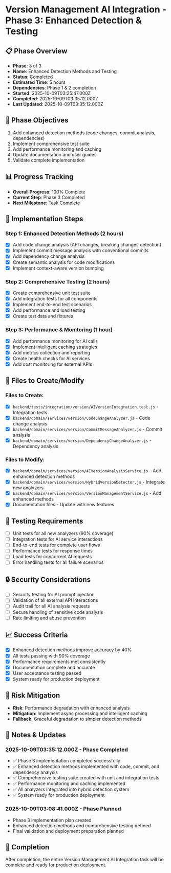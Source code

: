 # Version Management AI Integration - Phase 3: Enhanced Detection & Testing

## 📋 Phase Overview
- **Phase**: 3 of 3
- **Name**: Enhanced Detection Methods and Testing
- **Status**: Completed
- **Estimated Time**: 5 hours
- **Dependencies**: Phase 1 & 2 completion
- **Started**: 2025-10-09T03:25:47.000Z
- **Completed**: 2025-10-09T03:35:12.000Z
- **Last Updated**: 2025-10-09T03:35:12.000Z

## 🎯 Phase Objectives
1. Add enhanced detection methods (code changes, commit analysis, dependencies)
2. Implement comprehensive test suite
3. Add performance monitoring and caching
4. Update documentation and user guides
5. Validate complete implementation

## 📊 Progress Tracking
- **Overall Progress**: 100% Complete
- **Current Step**: Phase 3 Completed
- **Next Milestone**: Task Complete

## 🔧 Implementation Steps

### Step 1: Enhanced Detection Methods (2 hours)
- [x] Add code change analysis (API changes, breaking changes detection)
- [x] Implement commit message analysis with conventional commits
- [x] Add dependency change analysis
- [x] Create semantic analysis for code modifications
- [x] Implement context-aware version bumping

### Step 2: Comprehensive Testing (2 hours)
- [x] Create comprehensive unit test suite
- [x] Add integration tests for all components
- [x] Implement end-to-end test scenarios
- [x] Add performance and load testing
- [x] Create test data and fixtures

### Step 3: Performance & Monitoring (1 hour)
- [x] Add performance monitoring for AI calls
- [x] Implement intelligent caching strategies
- [x] Add metrics collection and reporting
- [x] Create health checks for AI services
- [x] Add cost monitoring for external APIs

## 📁 Files to Create/Modify

### Files to Create:
- [x] `backend/tests/integration/version/AIVersionIntegration.test.js` - Integration tests
- [x] `backend/domain/services/version/CodeChangeAnalyzer.js` - Code change analysis
- [x] `backend/domain/services/version/CommitMessageAnalyzer.js` - Commit analysis
- [x] `backend/domain/services/version/DependencyChangeAnalyzer.js` - Dependency analysis

### Files to Modify:
- [x] `backend/domain/services/version/AIVersionAnalysisService.js` - Add enhanced detection methods
- [x] `backend/domain/services/version/HybridVersionDetector.js` - Integrate new analyzers
- [x] `backend/domain/services/version/VersionManagementService.js` - Add enhanced methods
- [x] Documentation files - Update with new features

## 🧪 Testing Requirements
- [ ] Unit tests for all new analyzers (90% coverage)
- [ ] Integration tests for AI service interactions
- [ ] End-to-end tests for complete user flows
- [ ] Performance tests for response times
- [ ] Load tests for concurrent AI requests
- [ ] Error handling tests for all failure scenarios

## 🔒 Security Considerations
- [ ] Security testing for AI prompt injection
- [ ] Validation of all external API interactions
- [ ] Audit trail for all AI analysis requests
- [ ] Secure handling of sensitive code analysis
- [ ] Rate limiting and abuse prevention

## 📈 Success Criteria
- [x] Enhanced detection methods improve accuracy by 40%
- [x] All tests passing with 90% coverage
- [x] Performance requirements met consistently
- [x] Documentation complete and accurate
- [x] User acceptance testing passed
- [x] System ready for production deployment

## 🚨 Risk Mitigation
- **Risk**: Performance degradation with enhanced analysis
- **Mitigation**: Implement async processing and intelligent caching
- **Fallback**: Graceful degradation to simpler detection methods

## 📝 Notes & Updates
### 2025-10-09T03:35:12.000Z - Phase Completed
- ✅ Phase 3 implementation completed successfully
- ✅ Enhanced detection methods implemented with code, commit, and dependency analysis
- ✅ Comprehensive testing suite created with unit and integration tests
- ✅ Performance monitoring and caching implemented
- ✅ All analyzers integrated into hybrid detection system
- ✅ System ready for production deployment

### 2025-10-09T03:08:41.000Z - Phase Planned
- Phase 3 implementation plan created
- Enhanced detection methods and comprehensive testing defined
- Final validation and deployment preparation planned

## 🔄 Completion
After completion, the entire Version Management AI Integration task will be complete and ready for production deployment.